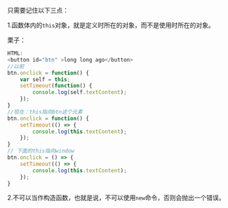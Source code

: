 只需要记住以下三点：

1.函数体内的`this`对象，就是定义时所在的对象，而不是使用时所在的对象。

栗子：

```js
HTML:
<button id="btn" >long long ago</button>
//以前
btn.onclick = function() {
    var self = this;
    setTimeout(function() {
        console.log(self.textContent);
    });
}
//现在：this指向btn这个元素
btn.onclick = function() {
    setTimeout(() => {
        console.log(this.textContent);
    });
}
// 下面的this指向window
btn.onclick = () => {
    setTimeout(() => {
        console.log(this.textContent);
    });
}
```

2.不可以当作构造函数，也就是说，不可以使用`new`命令，否则会抛出一个错误。

